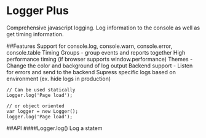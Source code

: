 Logger Plus
======

Comprehensive javascript logging. Log information to the console as well as get timing information.

##Features
Support for console.log, console.warn, console.error, console.table
Timing Groups - group events and reports together
High performance timing (if browser supports window.performance)
Themes - Change the color and background of log output
Backend support - Listen for errors and send to the backend
Supress specific logs based on environment (ex. hide logs in production)


```
// Can be used statically
Logger.log('Page load');

// or object oriented
var logger = new Logger();
logger.log('Page load');
```

##API
####Logger.log(<id>)
Log a statem

